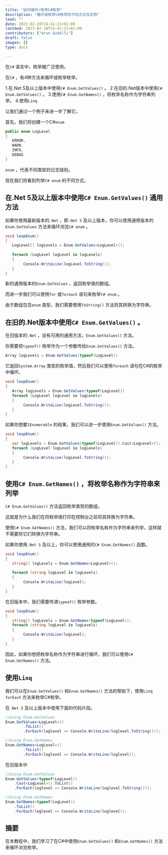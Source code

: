 ```yaml
---
title: "如何循环/枚举C#枚举"
description: "循环或枚举C#枚举的不同方式及实例"
lead: ""
date: 2023-02-20T14:41:21+01:00
lastmod: 2023-02-20T14:41:21+01:00
contributors: ["Arun Gudelli"]
draft: false
images: []
type: docs

---
```


在`C#` 语言中，枚举被广泛使用。 

在`C#` ，有4种方法来循环或枚举枚举。 

1.在.Net 5及以上版本中使用`C# Enum.GetValues()` 。
2.在旧的.Net版本中使用`C# Enum.GetValues()` 。
3.使用`C# Enum.GetNames()` ，将枚举名称作为字符串列举。
4.使用`Linq`

让我们通过一个例子来进一步了解它。 

首先，我们将创建一个C#`enum`

```csharp
public enum LogLevel
{
   ERROR, 
   WARN, 
   INFO, 
   DEBUG
}
```

`enum` ，代表不同类型的日志级别。

现在我们将看到列举`C# enum` 的不同方式。

## 在.Net 5及以上版本中使用`C# Enum.GetValues()` 通用方法

如果你使用最新版本的`.Net` ，即`.Net 5` 及以上版本，你可以使用通用版本的`Enum.GetValues` 方法来循环浏览`C# enum` 。

```csharp
void loopEnum()
{
   LogLevel[] logLevels = Enum.GetValues<LogLevel>();
   
   foreach (LogLevel logLevel in logLevels)
   {
        Console.WriteLine(logLevel.ToString());
   }
}
```

新的通用版本的`Enum.GetValues` ，返回枚举值的数组。 

而进一步我们可以使用`for` 或`foreach` 语句来枚举`C# enum` 。 

由于数组包含`enum` 类型，我们需要使用`ToString()` 方法将其转换为字符串。

## 在旧的.Net版本中使用`C# Enum.GetValues()` 。

在旧版本的`.Net` ，没有可用的通用方法，`Enum.GetValues()` 方法。 

你需要把`typeof()` 枚举作为一个参数传给`Enum.GetValues()` 方法。 

```csharp
Array logLevels = Enum.GetValues(typeof(LogLevel))
```
它返回`System.Array` 类型的枚举值，然后我们可以使用`foreach` 语句在C#的枚举中循环。

```csharp
void loopEnum()
{
   Array logLevels = Enum.GetValues(typeof(LogLevel))
   foreach (LogLevel logLevel in logLevels)
   {
        Console.WriteLine(logLevel.ToString());
   }
}
```

如果你想要`IEnumerable` 的结果，我们可以进一步使用`Enum.GetValues()` 方法。

```csharp
void loopEnum()
{
   var logLevels = Enum.GetValues(typeof(LogLevel)).Cast<LogLevel>();
   foreach (LogLevel logLevel in logLevels)
   {
        Console.WriteLine(logLevel.ToString());
   }
}
```

## 使用`C# Enum.GetNames()` ，将枚举名称作为字符串来列举 

`C# Enum.GetValues()` 方法返回枚举类型的数组。 

这就是为什么我们在将枚举值打印在控制台之前将其转换为字符串。

使用`C# Enum.GetNames()` 方法，我们可以将枚举名称作为字符串来列举，这样就不需要将它们转换为字符串。

如果你使用`.Net 5` 及以上，你可以使用通用的`C# Enum.GetNames()` 函数。

```csharp
void loopEnum()
{
   string[] logLevels = Enum.GetNames<LogLevel>();
   
   foreach (string logLevel in logLevels)
   {
        Console.WriteLine(logLevel);
   }
}
```

在旧版本中，我们需要传递`typeof()` 枚举参数。

```csharp
void loopEnum()
{
   string[] logLevels = Enum.GetNames(typeof(LogLevel));
   foreach (string logLevel in logLevels)
   {
        Console.WriteLine(logLevel);
   }
}
```

因此，如果你想把枚举名称作为字符串进行循环，我们可以使用`C# Enum.GetNames()` 方法。

## 使用`Linq`

我们可以在`Enum.GetValues()` 和`Enum.GetNames()` 方法的帮助下，使用`Linq forEach` 方法来枚举C#枚举。

在`.Net 5` 及以上版本中使用下面的代码片段。

```csharp
//Using Enum.GetValues
Enum.GetValues<LogLevel>()
        .ToList()
        .ForEach(loglevel => Console.WriteLine(loglevel.ToString()));

//Using Enum.GetNames
Enum.GetNames<LogLevel>()
        .ToList()
        .ForEach(loglevel => Console.WriteLine(loglevel));        
```

在旧版本中

```csharp
//Using Enum.GetValues
Enum.GetValues(typeof(LogLevel))
    .Cast<LogLevel>().ToList()
    .ForEach(loglevel => Console.WriteLine(loglevel.ToString()));

//Using Enum.GetNames
Enum.GetNames(typeof(LogLevel))
    .ToList()
    .ForEach(loglevel => Console.WriteLine(loglevel));    
```

## 摘要

在本教程中，我们学习了在C#中使用`Enum.GetValues()` 和`Enum.GetNames()` 方法来循环浏览枚举。










